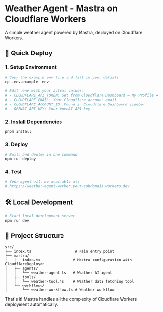 # Weather Agent - Mastra on Cloudflare Workers

A simple weather agent powered by Mastra, deployed on Cloudflare Workers.

## 🚀 Quick Deploy

### 1. Setup Environment
```bash
# Copy the example env file and fill in your details
cp .env.example .env

# Edit .env with your actual values:
# - CLOUDFLARE_API_TOKEN: Get from Cloudflare Dashboard → My Profile → API Tokens
# - CLOUDFLARE_EMAIL: Your Cloudflare account email
# - CLOUDFLARE_ACCOUNT_ID: Found in Cloudflare Dashboard sidebar
# - OPENAI_API_KEY: Your OpenAI API key
```

### 2. Install Dependencies
```bash
pnpm install
```

### 3. Deploy
```bash
# Build and deploy in one command
npm run deploy
```

### 4. Test
```bash
# Your agent will be available at:
# https://weather-agent-worker.your-subdomain.workers.dev
```

## 🛠️ Local Development
```bash
# Start local development server
npm run dev
```

## 📂 Project Structure
```
src/
├── index.ts                    # Main entry point
├── mastra/
│   ├── index.ts               # Mastra configuration with CloudflareDeployer
│   ├── agents/
│   │   └── weather-agent.ts   # Weather AI agent
│   ├── tools/
│   │   └── weather-tool.ts    # Weather data fetching tool
│   └── workflows/
│       └── weather-workflow.ts # Weather workflow
```

That's it! Mastra handles all the complexity of Cloudflare Workers deployment automatically.
